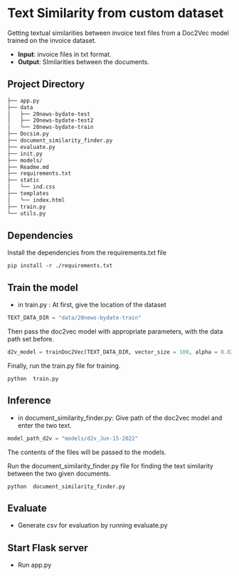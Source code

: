 # Text Similarity from custom dataset
Getting textual similarities between invoice text files from a Doc2Vec model trained on the invoice dataset.

- **Input**:  invoice files in txt format.
- **Output**: SImilarities between the documents.


## Project Directory
```bash
├── app.py
├── data
│   ├── 20news-bydate-test
│   ├── 20news-bydate-test2
│   └── 20news-bydate-train
├── Docsim.py
├── document_similarity_finder.py
├── evaluate.py
├── init.py
├── models/
├── Readme.md
├── requirements.txt
├── static
│   └── ind.css
├── templates
│   └── index.html
├── train.py
└── utils.py
```




## Dependencies
Install the dependencies from the requirements.txt file
```console
pip install -r ./requirements.txt

```

## Train the model
- in train.py : 
At first, give the location of the dataset

```py
TEXT_DATA_DIR = "data/20news-bydate-train"

```

Then pass the doc2vec model with appropriate parameters, with the data path set before.
```py
d2v_model = trainDoc2Vec(TEXT_DATA_DIR, vector_size = 100, alpha = 0.025, min_count = 1, epochs=100,  save = True)

```
Finally, run the train.py file for training.
```console
python  train.py

```

## Inference
- in document_similarity_finder.py:
Give path of the doc2vec model and enter the two text.
```py
model_path_d2v = "models/d2v_Jun-15-2022"

```
The contents of the files will be passed to the models.

Run the document_similarity_finder.py file for finding the text similarity between the two given documents.

```console
python  document_similarity_finder.py

```

## Evaluate
- Generate csv for evaluation by running evaluate.py

## Start Flask server
- Run app.py 
